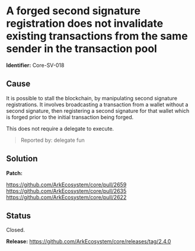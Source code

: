 # A forged second signature registration does not invalidate existing transactions from the same sender in the transaction pool 
**Identifier:** Core-SV-018

## Cause
It is possible to stall the blockchain, by manipulating second signature registrations. It involves broadcasting a transaction from a wallet without a second signature, then registering a second signature for that wallet which is forged prior to the initial transaction being forged.

This does not require a delegate to execute.

>Reported by: delegate fun

## Solution

**Patch:**

https://github.com/ArkEcosystem/core/pull/2659
https://github.com/ArkEcosystem/core/pull/2635
https://github.com/ArkEcosystem/core/pull/2622 

## Status
Closed.

**Release:** https://github.com/ArkEcosystem/core/releases/tag/2.4.0
